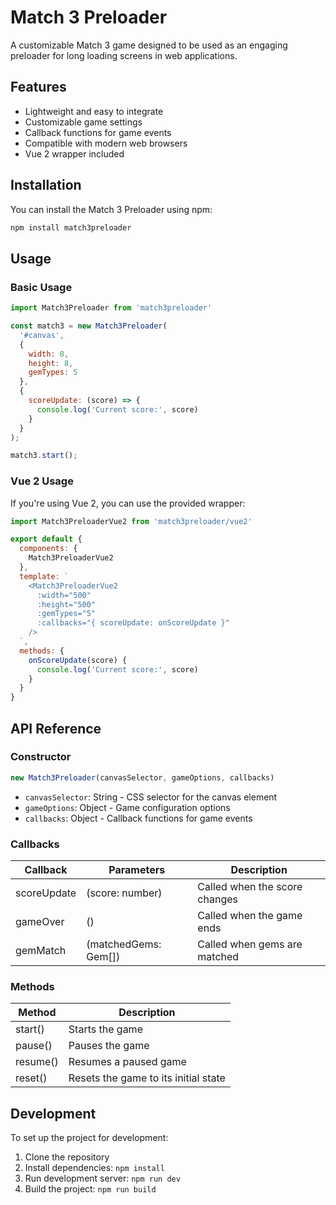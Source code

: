 # Match 3 Preloader

A customizable Match 3 game designed to be used as an engaging preloader for long loading screens in web applications.

## Features

- Lightweight and easy to integrate
- Customizable game settings
- Callback functions for game events
- Compatible with modern web browsers
- Vue 2 wrapper included

## Installation

You can install the Match 3 Preloader using npm:

```bash
npm install match3preloader
```

## Usage

### Basic Usage

```javascript
import Match3Preloader from 'match3preloader'

const match3 = new Match3Preloader(
  '#canvas',
  {
    width: 8,
    height: 8,
    gemTypes: 5
  },
  {
    scoreUpdate: (score) => {
      console.log('Current score:', score)
    }
  }
);

match3.start();
```

### Vue 2 Usage

If you're using Vue 2, you can use the provided wrapper:

```javascript
import Match3PreloaderVue2 from 'match3preloader/vue2'

export default {
  components: {
    Match3PreloaderVue2
  },
  template: `
    <Match3PreloaderVue2
      :width="500"
      :height="500"
      :gemTypes="5"
      :callbacks="{ scoreUpdate: onScoreUpdate }"
    />
  `,
  methods: {
    onScoreUpdate(score) {
      console.log('Current score:', score)
    }
  }
}
```

## API Reference

### Constructor

```javascript
new Match3Preloader(canvasSelector, gameOptions, callbacks)
```

- `canvasSelector`: String - CSS selector for the canvas element
- `gameOptions`: Object - Game configuration options
- `callbacks`: Object - Callback functions for game events

### Callbacks

| Callback | Parameters | Description |
|----------|------------|-------------|
| scoreUpdate | (score: number) | Called when the score changes |
| gameOver | () | Called when the game ends |
| gemMatch | (matchedGems: Gem[]) | Called when gems are matched |

### Methods

| Method | Description |
|--------|-------------|
| start() | Starts the game |
| pause() | Pauses the game |
| resume() | Resumes a paused game |
| reset() | Resets the game to its initial state |

## Development

To set up the project for development:

1. Clone the repository
2. Install dependencies: `npm install`
3. Run development server: `npm run dev`
4. Build the project: `npm run build`
